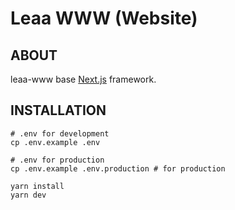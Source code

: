 # Leaa WWW (Website)

## **ABOUT**

leaa-www base [Next.js](https://nextjs.org/) framework.

## **INSTALLATION**

```
# .env for development
cp .env.example .env

# .env for production
cp .env.example .env.production # for production

yarn install
yarn dev
```
